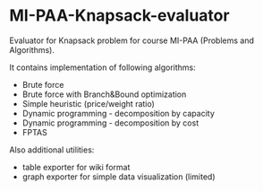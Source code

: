 # MI-PAA-Knapsack-evaluator
Evaluator for Knapsack problem for course MI-PAA (Problems and Algorithms).

It contains implementation of following algorithms:
- Brute force
- Brute force with Branch&Bound optimization
- Simple heuristic (price/weight ratio)
- Dynamic programming - decomposition by capacity
- Dynamic programming - decomposition by cost
- FPTAS

Also additional utilities:
- table exporter for wiki format
- graph exporter for simple data visualization (limited)
